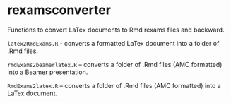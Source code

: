 # rexamsconverter
Functions to convert LaTex documents to Rmd rexams files and backward.

`latex2RmdExams.R` - converts a formatted LaTex document into a folder of .Rmd files.

`rmdExams2beamerlatex.R` – converts a folder of .Rmd files (AMC formatted) into a Beamer presentation.

`RmdExams2latex.R` – converts a folder of .Rmd files (AMC formatted) into a LaTex document.
